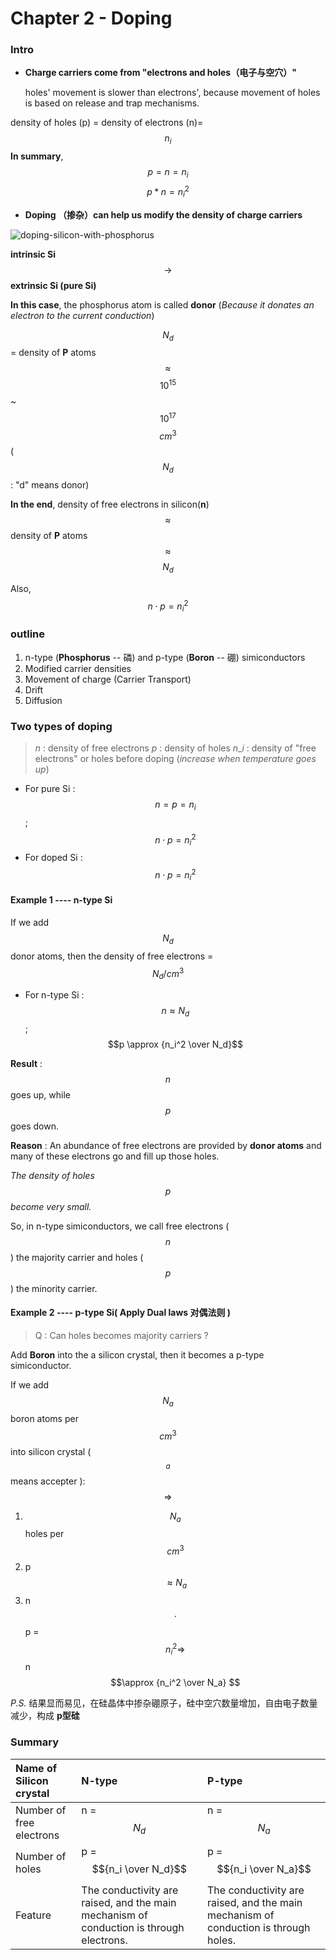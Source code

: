 # Chapter 2 - Doping

### Intro

* **Charge carriers come from "electrons and holes（电子与空穴）"**

  holes' movement is slower than electrons', because movement of holes is based on release and trap mechanisms. 

density of holes \(p\) = density of electrons \(n\)= $$n_i$$ **In summary**, $$p = n = n_i$$ $$p*n = n_i^2$$

* **Doping （掺杂）can help us modify the density of charge carriers**

![doping-silicon-with-phosphorus](https://ws3.sinaimg.cn/large/006tKfTcgy1ftnbbtxuh7j30l90dojsk.jpg)

**intrinsic Si** $$\rightarrow$$ **extrinsic Si \(pure Si\)**

**In this case**, the phosphorus atom is called **donor** \(_Because it donates an electron to the current conduction_\)

$$N_d$$ = density of **P** atoms $$\approx$$ $$10^{15}$$~ $$10^{17}$$ $$cm^3$$ \($$N_d$$ : "d" means donor\)

**In the end**, density of free electrons in silicon\(**n**\) $$\approx$$ density of **P** atoms $$\approx$$ $$N_d$$

Also, $$n \cdot p = n_i^2$$

### outline

1. n-type \(**Phosphorus** -- 磷\) and p-type \(**Boron** -- 硼\) simiconductors
2. Modified carrier densities
3. Movement of charge \(Carrier Transport\)
4. Drift
5. Diffusion

### Two types of doping

> $n$ : density of free electrons $p$ : density of holes $n\_i$ : density of "free electrons" or holes before doping \(_increase when temperature goes up_\)

* For pure Si : $$n = p = n_i$$ ; $$n \cdot p = n_i^2$$
* For doped Si : $$n \cdot p = n_i^2$$

#### Example 1 ---- n-type Si

If we add $$N_d$$ donor atoms, then the density of free electrons = $$N_d/cm^3$$

* For n-type Si : $$n \approx N_d$$ ; $$p \approx {n_i^2 \over N_d}$$

**Result** : $$n$$ goes up, while $$p$$ goes down.

**Reason** : An abundance of free electrons are provided by **donor atoms** and many of these electrons go and fill up those holes.

_The density of holes_ $$p$$ _become very small._

So, in n-type simiconductors, we call free electrons \($$n$$\) the majority carrier and holes \($$p$$\) the minority carrier.

#### Example 2 ---- p-type Si\( Apply Dual laws 对偶法则 \)

> Q : Can holes becomes majority carriers ?

Add **Boron** into the a silicon crystal, then it becomes a p-type simiconductor.

If we add $$N_a$$ boron atoms per $$cm^3$$ into silicon crystal \( $$_a$$ means accepter \): $$\Longrightarrow$$

1. $$N_a$$ holes per $$cm^3$$
2. p $$\approx N_a$$
3. n $$\cdot$$ p = $$n_i^2 \Rightarrow$$ n $$\approx {n_i^2 \over N_a} $$

_P.S._ 结果显而易见，在硅晶体中掺杂硼原子，硅中空穴数量增加，自由电子数量减少，构成 **p型硅**

### Summary

| Name of Silicon crystal | N-type | P-type |
| :--- | :--- | :--- |
| Number of free electrons | n = $$N_d$$ | n = $$N_a$$ |
| Number of holes | p = $${n_i \over N_d}$$ | p = $${n_i \over N_a}$$ |
| Feature | The conductivity are raised, and the main mechanism of conduction is through electrons. | The conductivity are raised, and the main mechanism of conduction is through holes. |



